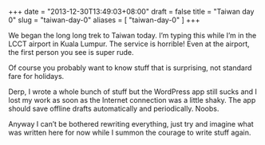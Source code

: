 +++
date = "2013-12-30T13:49:03+08:00"
draft = false
title = "Taiwan day 0"
slug = "taiwan-day-0"
aliases = [
	"taiwan-day-0"
]
+++

We began the long long trek to Taiwan today. I’m typing this while I’m in the LCCT airport in Kuala Lumpur. The service is horrible! Even at the airport, the first person you see is super rude.

Of course you probably want to know stuff that is surprising, not standard fare for holidays.

Derp, I wrote a whole bunch of stuff but the WordPress app still sucks and I lost my work as soon as the Internet connection was a little shaky. The app should save offline drafts automatically and periodically. Noobs.

Anyway I can’t be bothered rewriting everything, just try and imagine what was written here for now while I summon the courage to write stuff again.


